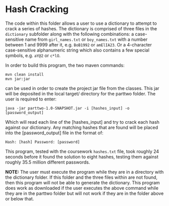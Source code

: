 # Hash Cracking

The code within this folder allows a user to use a dictionary to attempt to
crack a series of hashes. The dictionary is comprised of three files in the
`dictionary` subfolder along with the following combinations: a
case-sensitive name from `girl_names.txt` or `boy_names.txt` with a number
between 1 and 9999 after it, e.g. `BoB1992` or `amElIA23`. Or a 4-character
case-sensitive alphanumeric string which also contains a few special symbols,
e.g. `aY@2` or `c*lO`.

In order to build this program, the two maven commands:

    mvn clean install
    mvn jar:jar

can be used in order to create the project jar file from the classes. This jar
will be deposited in the local target/ directory for the parttwo folder. The
user is required to enter:

    java -jar parttwo-1.0-SNAPSHOT.jar -i [hashes_input] -o [password_output]

Which will read each line of the [hashes_input] and try to crack each hash
against our dictionary. Any matching hashes that are found will be placed into
the [password_output] file in the format of:

    Hash: [hash] Password: [password]

This program, tested with the coursework `hashes.txt` file, took roughly 24
seconds before it found the solution to eight hashes, testing them against
roughly 35.5 million different passwords.

__NOTE:__ The user must execute the program while they are in a directory with
the dictionary folder. If this folder and the three files within are not found,
then this program will not be able to generate the dictionary. This program
does work as downloaded if the user executes the above command while they are
in the parttwo folder but will not work if they are in the folder above or
below that.
